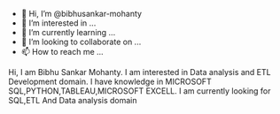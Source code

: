 - 👋 Hi, I’m @bibhusankar-mohanty
- 👀 I’m interested in ...
- 🌱 I’m currently learning ...
- 💞️ I’m looking to collaborate on ...
- 📫 How to reach me ...

<!---
bibhusankar-mohanty/bibhusankar-mohanty is a ✨ special ✨ repository because its `README.md` (this file) appears on your GitHub profile.
You can click the Preview link to take a look at your changes.
--->
Hi, I am Bibhu Sankar Mohanty.
I am interested in Data analysis and ETL Development domain.
I have knowledge in MICROSOFT SQL,PYTHON,TABLEAU,MICROSOFT EXCELL.
I am currently looking for SQL,ETL And Data analysis domain
